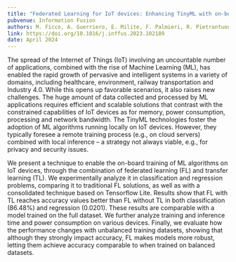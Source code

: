 ```yaml
---
title: "Federated Learning for IoT devices: Enhancing TinyML with on-board training"
pubvenue: Information Fusion
authors: M. Ficco, A. Guerriero, E. Milite, F. Palmieri, R. Pietrantuono, S. Russo
link: https://doi.org/10.1016/j.inffus.2023.102189
date: April 2024
---
```

The spread of the Internet of Things (IoT) involving an uncountable number of applications, combined with the rise of Machine Learning (ML), has enabled the rapid growth of pervasive and intelligent systems in a variety of domains, including healthcare, environment, railway transportation and Industry 4.0. While this opens up favorable scenarios, it also raises new challenges. The huge amount of data collected and processed by ML applications requires efficient and scalable solutions that contrast with the constrained capabilities of IoT devices as for memory, power consumption, processing and network bandwidth. The TinyML technologies foster the adoption of ML algorithms running locally on IoT devices. However, they typically foresee a remote training process (e.g., on cloud servers) combined with local inference – a strategy not always viable, e.g., for privacy and security issues.

We present a technique to enable the on-board training of ML algorithms on IoT devices, through the combination of federated learning (FL) and transfer learning (TL). We experimentally analyze it in classification and regression problems, comparing it to traditional FL solutions, as well as with a consolidated technique based on Tensorflow Lite. Results show that FL with TL reaches accuracy values better than FL without TL in both classification (86.48%) and regression (0.0201). These results are comparable with a model trained on the full dataset. We further analyze training and inference time and power consumption on various devices. Finally, we evaluate how the performance changes with unbalanced training datasets, showing that although they strongly impact accuracy, FL makes models more robust, letting them achieve accuracy comparable to when trained on balanced datasets.
